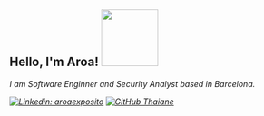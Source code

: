 <h2> Hello, I'm Aroa! <img src="https://media.giphy.com/media/3ohs7YgbhXio2VGpaM/giphy.gif" width="100"></h2>
<p><em>I am Software Enginner and Security Analyst based in Barcelona.


[![Linkedin: aroaexposito](https://img.shields.io/badge/-aroaexposito-blue?style=flat-square&logo=Linkedin&logoColor=white&link=https://www.linkedin.com/in/aroaexposito/)](https://www.linkedin.com/in/aroaexposito/)
[![GitHub Thaiane](https://img.shields.io/github/followers/AroaOnunca?label=AroaOnunca&style=social)](https://github.com/AroaOnunca)
